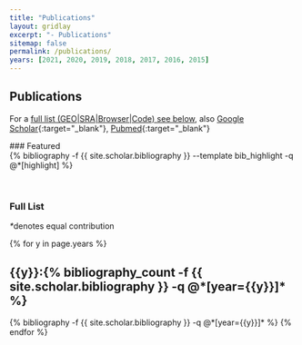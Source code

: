 ```yaml
---
title: "Publications"
layout: gridlay
excerpt: "- Publications"
sitemap: false
permalink: /publications/
years: [2021, 2020, 2019, 2018, 2017, 2016, 2015]
---
```



## Publications

For a [full list (GEO\|SRA\|Browser\|Code) see below](#full-list), also [Google Scholar](https://scholar.google.com/citations?user=PIPGxWoAAAAJ){:target="_blank"}, [Pubmed](https://www.ncbi.nlm.nih.gov/myncbi/1zofdYmKS0FQg/bibliography/public/){:target="_blank"}

<div class="row">
### Featured

<div class="publications_highlight">
  {% bibliography -f {{ site.scholar.bibliography }} --template bib_highlight -q @*[highlight] %}
</div>
</div>

<p> &nbsp; </p>

### Full List

<nobr><em>*</em>denotes equal contribution</nobr>

<div class="publications">

{% for y in page.years %}
  <h2 class="year">{{y}}:{% bibliography_count -f {{ site.scholar.bibliography }} -q @*[year={{y}}]* %}</h2>
  {% bibliography -f {{ site.scholar.bibliography }} -q @*[year={{y}}]* %}
{% endfor %}

</div>
